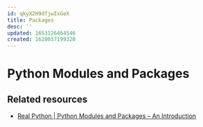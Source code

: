 ```yaml
---
id: qkyX2H9dfjwIxGeX
title: Packages
desc: ''
updated: 1653126464546
created: 1628037199320
---
```

# Python Modules and Packages

## Related resources

- [Real Python | Python Modules and Packages – An Introduction](https://realpython.com/python-modules-packages/)
